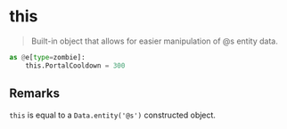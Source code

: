 # this

> Built-in object that allows for easier manipulation of @s entity data.

```py
as @e[type=zombie]:
    this.PortalCooldown = 300
```

## Remarks

`this` is equal to a `Data.entity('@s')` constructed object.
